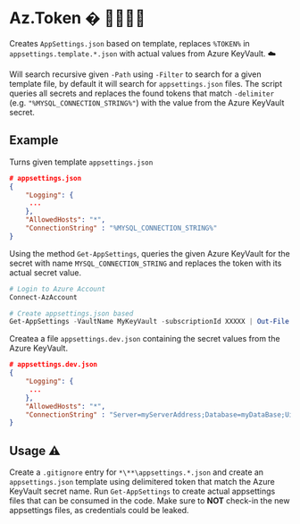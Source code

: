 # Az.Token � 👩‍💻👨‍💻

Creates `AppSettings.json` based on template, replaces `%TOKEN%` in `appsettings.template.*.json` with actual values from Azure KeyVault. ☁️

Will search recursive given `-Path` using `-Filter` to search for a given template file, by default it will search for `appsettings.json` files. The script queries all secrets and replaces the found tokens that match `-delimiter` (e.g. `"%MYSQL_CONNECTION_STRING%"`) with the value from the Azure KeyVault secret.

## Example

Turns given template `appsettings.json`

```json
# appsettings.json
{
    "Logging": {
     ...
    },
    "AllowedHosts": "*",
    "ConnectionString" : "%MYSQL_CONNECTION_STRING%"
}
```

Using the method `Get-AppSettings`, queries the given Azure KeyVault for the secret with name `MYSQL_CONNECTION_STRING` and replaces the token with its actual secret value.

```powershell
# Login to Azure Account
Connect-AzAccount

# Create appsettings.json based 
Get-AppSettings -VaultName MyKeyVault -subscriptionId XXXXX | Out-File "appsettings.dev.json"
```

Createa a file `appsettings.dev.json` containing the secret values from the Azure KeyVault.

```json
# appsettings.dev.json
{
    "Logging": {
     ...
    },
    "AllowedHosts": "*",
    "ConnectionString" : "Server=myServerAddress;Database=myDataBase;Uid=myUsername;Pwd=myPassword;"
}
```

## Usage ⚠️

Create a `.gitignore` entry for `*\**\appsettings.*.json` and create an `appsettings.json` template using delimitered token that match the Azure KeyVault secret name. Run `Get-AppSettings` to create actual appsettings files that can be consumed in the code. Make sure to **NOT** check-in the new appsettings files, as credentials could be leaked.

